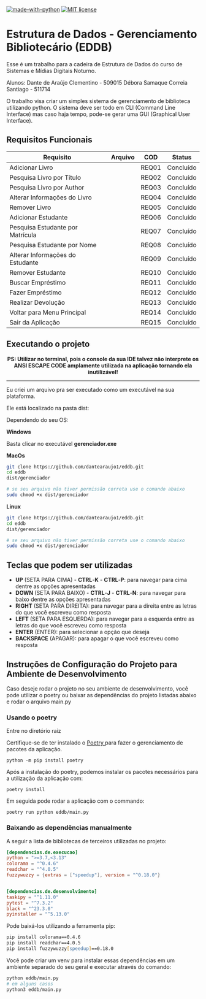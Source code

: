 [![made-with-python](https://img.shields.io/badge/Made%20with-Python-1f425f.svg)](https://www.python.org)
[![MIT license](https://img.shields.io/badge/License-MIT-blue.svg)](https://lbesson.mit-license.org/)


# Estrutura de Dados - Gerenciamento Bibliotecário (EDDB)


Esse é um trabalho para a cadeira de Estrutura de Dados do curso de Sistemas e
Mídias Digitais Noturno.

Alunos:
Dante de Araújo Clementino - 509015
Débora Samaque Correia Santiago - 511714

O trabalho visa criar um simples sistema de gerenciamento de biblioteca
utilizando python. O sistema deve ser todo em CLI (Command Line Interface)
mas caso haja tempo, pode-se gerar uma GUI (Graphical User Interface).


## Requisitos Funcionais


| Requisito | Arquivo | COD | Status |
| -------- | ------- | --- | ------ |
| Adicionar Livro | | REQ01 | Concluído |
| Pesquisa Livro por Título | | REQ02 | Concluído |
| Pesquisa Livro por Author | | REQ03 | Concluído |
| Alterar Informações do Livro | | REQ04 | Concluído |
| Remover Livro | | REQ05 | Concluído |
| Adicionar Estudante | | REQ06 | Concluído |
| Pesquisa Estudante por Matrícula | | REQ07 | Concluído |
| Pesquisa Estudante por Nome | | REQ08 | Concluído |
| Alterar Informações do Estudante | | REQ09 | Concluído |
| Remover Estudante | | REQ10 | Concluído |
| Buscar Empréstimo | | REQ11 | Concluído |
| Fazer Empréstimo | | REQ12 | Concluído |
| Realizar Devolução | | REQ13 | Concluído |
| Voltar para Menu Principal | | REQ14 | Concluído |
| Sair da Aplicação | | REQ15 | Concluído |

## Executando o projeto

<center><b>PS: Utilizar no terminal, pois o console da sua IDE talvez não interprete os ANSI
ESCAPE CODE amplamente utilizada na aplicação tornando ela inutilizável!</b></center>

---
Eu criei um arquivo pra ser executado como um executável na sua plataforma.

Ele está localizado na pasta dist:

Dependendo do seu OS:

**Windows**

Basta clicar no executável **__gerenciador.exe__**

**MacOs**

```zsh
git clone https://github.com/dantearaujo1/eddb.git
cd eddb
dist/gerenciador

# se seu arquivo não tiver permissão correta use o comando abaixo
sudo chmod +x dist/gerenciador
```

**Linux**

```bash
git clone https://github.com/dantearaujo1/eddb.git
cd eddb
dist/gerenciador

# se seu arquivo não tiver permissão correta use o comando abaixo
sudo chmod +x dist/gerenciador
```

## Teclas que podem ser utilizadas
 - **UP** (SETA PARA CIMA) - **CTRL**-**K** - **CTRL**-**P**: para navegar para cima dentre as opções apresentadas
 - **DOWN** (SETA PARA BAIXO) - **CTRL**-**J** - **CTRL**-**N**: para navegar para baixo dentre as opções apresentadas
 - **RIGHT** (SETA PARA DIREITA): para navegar para a direita entre as letras do que você escreveu como resposta
 - **LEFT** (SETA PARA ESQUERDA): para navegar para a esquerda entre as letras do que você escreveu como resposta
 - **ENTER** (ENTER): para selecionar a opção que deseja
 - **BACKSPACE** (APAGAR): para apagar o que você escreveu como resposta


## Instruções de Configuração do Projeto para Ambiente de Desenvolvimento

Caso deseje rodar o projeto no seu ambiente de desenvolvimento, você pode
utilizar o poetry ou baixar as dependências do projeto listadas abaixo e
rodar o arquivo main.py

### Usando o poetry

Entre no diretório raiz

Certifique-se de ter instalado o [ Poetry ]( https://python-poetry.org/docs/ ) para fazer o gerenciamento de pacotes da
aplicação.

```
python -m pip install poetry
```

Após a instalação do poetry, podemos instalar os pacotes necessários para a
utilização da aplicação com:

```
poetry install
```

Em seguida pode rodar a aplicação com o commando:

```
poetry run python eddb/main.py
```

### Baixando as dependências manualmente

A seguir a lista de bibliotecas de terceiros utilizadas no projeto:

```toml
[dependencias.de.execucao]
python = ">=3.7,<3.13"
colorama = "^0.4.6"
readchar = "^4.0.5"
fuzzywuzzy = {extras = ["speedup"], version = "^0.18.0"}


[dependencias.de.desenvolvimento]
taskipy = "^1.11.0"
pytest = "^7.3.2"
black = "^23.3.0"
pyinstaller = "^5.13.0"
```
Pode baixá-los utilizando a ferramenta pip:

```zsh
pip install colorama==0.4.6
pip install readchar==4.0.5
pip install fuzzywuzzy[speedup]==0.18.0
```

Você pode criar um venv para instalar essas dependências em um ambiente separado
do seu geral e executar através do comando:

```zsh
python eddb/main.py
# em alguns casos
python3 eddb/main.py

```

